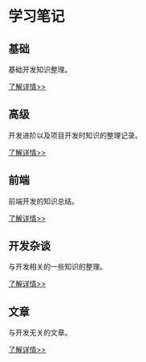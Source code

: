 # 学习笔记

## 基础

基础开发知识整理。

[了解详情>>](/zh/DevBasic/)

## 高级

开发进阶以及项目开发时知识的整理记录。</p>

[了解详情>>](/zh/DevAdvance/)

## 前端

前端开发的知识总结。

[了解详情>>](/zh/Frontend/)

## 开发杂谈

与开发相关的一些知识的整理。

[了解详情>>](/zh/DevOthers/)

## 文章

与开发无关的文章。

[了解详情>>](/zh/article/)
